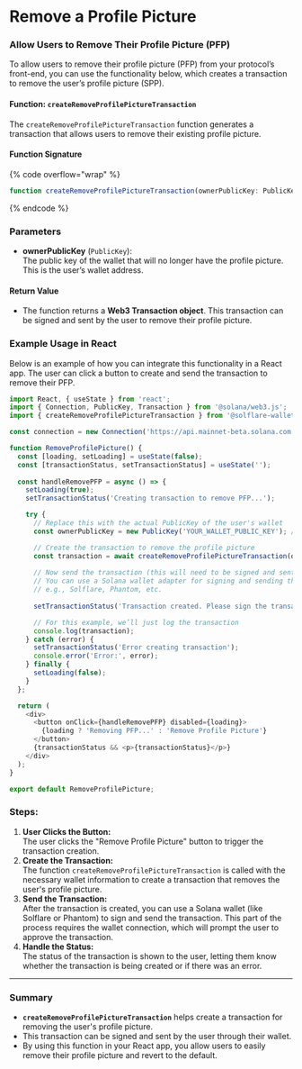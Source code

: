 # Remove a Profile Picture

### **Allow Users to Remove Their Profile Picture (PFP)**

To allow users to remove their profile picture (PFP) from your protocol’s front-end, you can use the functionality below, which creates a transaction to remove the user’s profile picture (SPP).

#### **Function: `createRemoveProfilePictureTransaction`**

The `createRemoveProfilePictureTransaction` function generates a transaction that allows users to remove their existing profile picture.

#### **Function Signature**

{% code overflow="wrap" %}
```typescript
function createRemoveProfilePictureTransaction(ownerPublicKey: PublicKey): Promise<Transaction>;
```
{% endcode %}

### **Parameters**

* **ownerPublicKey** (`PublicKey`):\
  The public key of the wallet that will no longer have the profile picture. This is the user’s wallet address.

#### **Return Value**

* The function returns a **Web3 Transaction object**. This transaction can be signed and sent by the user to remove their profile picture.

### **Example Usage in React**

Below is an example of how you can integrate this functionality in a React app. The user can click a button to create and send the transaction to remove their PFP.

```javascript
import React, { useState } from 'react';
import { Connection, PublicKey, Transaction } from '@solana/web3.js';
import { createRemoveProfilePictureTransaction } from '@solflare-wallet/pfp'; // Import the function

const connection = new Connection('https://api.mainnet-beta.solana.com');

function RemoveProfilePicture() {
  const [loading, setLoading] = useState(false);
  const [transactionStatus, setTransactionStatus] = useState('');
  
  const handleRemovePFP = async () => {
    setLoading(true);
    setTransactionStatus('Creating transaction to remove PFP...');

    try {
      // Replace this with the actual PublicKey of the user's wallet
      const ownerPublicKey = new PublicKey('YOUR_WALLET_PUBLIC_KEY'); // User's wallet address

      // Create the transaction to remove the profile picture
      const transaction = await createRemoveProfilePictureTransaction(ownerPublicKey);
      
      // Now send the transaction (this will need to be signed and sent by the user's wallet)
      // You can use a Solana wallet adapter for signing and sending the transaction
      // e.g., Solflare, Phantom, etc.
      
      setTransactionStatus('Transaction created. Please sign the transaction to remove your PFP.');

      // For this example, we’ll just log the transaction
      console.log(transaction);
    } catch (error) {
      setTransactionStatus('Error creating transaction');
      console.error('Error:', error);
    } finally {
      setLoading(false);
    }
  };

  return (
    <div>
      <button onClick={handleRemovePFP} disabled={loading}>
        {loading ? 'Removing PFP...' : 'Remove Profile Picture'}
      </button>
      {transactionStatus && <p>{transactionStatus}</p>}
    </div>
  );
}

export default RemoveProfilePicture;
```

### **Steps:**

1. **User Clicks the Button:**\
   The user clicks the "Remove Profile Picture" button to trigger the transaction creation.
2. **Create the Transaction:**\
   The function `createRemoveProfilePictureTransaction` is called with the necessary wallet information to create a transaction that removes the user's profile picture.
3. **Send the Transaction:**\
   After the transaction is created, you can use a Solana wallet (like Solflare or Phantom) to sign and send the transaction. This part of the process requires the wallet connection, which will prompt the user to approve the transaction.
4. **Handle the Status:**\
   The status of the transaction is shown to the user, letting them know whether the transaction is being created or if there was an error.

***

### **Summary**

* **`createRemoveProfilePictureTransaction`** helps create a transaction for removing the user's profile picture.
* This transaction can be signed and sent by the user through their wallet.
* By using this function in your React app, you allow users to easily remove their profile picture and revert to the default.
